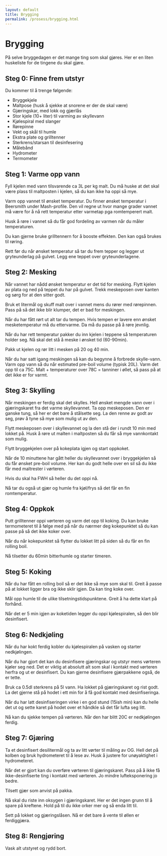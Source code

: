 ```yaml
---
layout: default
title: Brygging
permalink: /prosess/brygging.html
---
```

# Brygging

På selve bryggedagen er det mange ting som skal gjøres. Her er en liten huskeliste for de tingene du skal gjøre.

## Steg 0: Finne frem utstyr

Du kommer til å trenge følgende:
- Bryggekjele
- Maltpose (husk å sjekke at snorene er der de skal være)
- Gjæringskar, med lokk og gjærlås
- Stor kjele (10+ liter) til varming av skyllevann
- Kjølespiral med slanger
- Rørepinne
- Vekt og skål til humle
- Ekstra plate og grilltenner
- Sterkrens/starsan til desinfesering
- Målebånd
- Hydrometer
- Termometer

## Steg 1: Varme opp vann

Fyll kjelen med vann tilsvarende ca 3L per kg malt. Du må huske at det skal være
plass til maltposten i kjelen, så du kan ikke ha oppi så mye.

Varm opp vannet til ønsket temperatur. Du finner ønsket temperatur i Beersmith
under Mash-profile. Den vil regne ut hvor mange grader vannet må være for å nå
rett temperatur etter varmetap pga romtemperert malt.

Husk å røre i vannet så du får god fordeling av varmen når du måler
temperaturen.

Du kan gjerne bruke grilltennern for å booste effekten. Den kan også brukes til
røring.

Rett før du når ønsket temperatur så tar du frem tepper og legger ut
gryteunderlag på gulvet. Legg ene teppet over gryteunderlagene.

## Steg 2: Mesking

Når vannet har nådd ønsket temperatur er det tid for mesking. Flytt kjelen av
plata og ned på teppet du har på gulvet. Trekk meskeposen over kanten og sørg
for at den sitter godt.

Bruk et litermål og skuff malt over i vannet mens du rører med rørepinnen. Pass
på så det ikke blir klumper, det er bad for meskingen.

Når du har fått rørt ut alt tar du tempen. Hvis tempen er lavere enn ønsket
mesketemperatur må du ettervarme. Da må du passe på å røre jevnlig.

Når du har rett temperatur pakker du inn kjelen i teppene så temperaturen holder
seg. Nå skal det stå å meske i ønsket tid (60-90min).

Pakk ut kjelen og rør litt i mesken på 20 og 40 min.

Når du har satt igang meskingen så kan du begynne å forbrede skylle-vann. Varm
opp vann så du når estimated pre-boil volume (typisk 20L). Varm det opp til ca
75C. Malt + temperaturer over 78C = tanniner i øllet, så pass på at det ikke er
for varmt.

## Steg 3: Skylling

Når meskingen er ferdig skal det skylles. Hell ønsket mengde vann over i
gjæringskaret fra det varme skyllevannet. Ta opp meskeposen. Den er ganske tung,
så her er det bare å stålsette seg. La den renne av godt av seg, prøv å tyne så
mye som mulig ut av den.

Flytt meskeposen over i skyllevannet og la den stå der i rundt 10 min med lokket
på. Husk å røre ut malten i maltposten så du får så mye vannkontakt som mulig.

Flytt bryggekjelen over på kokeplata igjen og start oppkoket.

Når de 10 minuttene har gått heller du skyllevannet over i bryggekjelen så du
får ønsket pre-boil volume. Her kan du godt helle over en sil så du ikke får med
maltrester i vørteren.

Hvis du skal ha FWH så heller du det oppi nå.

Nå tar du også ut gjær og humle fra kjøl/frys så det får en fin romtemperatur.

## Steg 4: Oppkok

Putt grilltenner oppi vørteren og varm det opp til koking. Du kan bruke
termometeret til å følge med på når du nærmer deg kokepunktet så du kan passe på
så det ikke koker over.

Når du når kokepunktet så flytter du lokket litt på siden så du får en fin
rolling boil.

Nå tilsetter du 60min bitterhumle og starter timeren.

## Steg 5: Koking

Når du har fått en rolling boil så er det ikke så mye som skal til. Greit å
passe på at lokket ligger bra og ikke sklir igjen. Da kan ting koke over.

Mål opp humle til de ulike tilsetningstidspunktene. Greit å ha dette klart på
forhånd.

Når det er 5 min igjen av koketiden legger du oppi kjølespiralen, så den blir
desinfisert.

## Steg 6: Nedkjøling

Når du har kokt ferdig kobler du kjølespiralen på vasken og starter
nedkjølingen.

Når du har gjort det kan du desinfisere gjæringskar og utstyr mens vørteren
kjøler seg ned. Det er viktig at absolutt alt som skal i kontakt med vørteren
herfra og ut er desinfisert. Du kan gjerne desinfisere gjærpakkene også, de er
tette.

Bruk ca 0.5dl sterkrens på 5l vann. Ha lokket på gjæringskaret og rist godt. La
det gjerne stå på hodet i ett min for å få god kontakt med desinfiseringa.

Når du har latt desinfiseringen virke i en god stund (15ish min) kan du helle
det ut og sette karet på hodet over et håndkle så det får lufta seg litt.

Nå kan du sjekke tempen på vørteren. Når den har blitt 20C er nedkjølingen
ferdig.

## Steg 7: Gjæring

Ta et desinfisert desilitermål og ta av litt vørter til måling av OG. Hell det
på kolben og bruk hydrometeret til å lese av. Husk å justere for unøyaktighet i
hydrometeret.

Når det er gjort kan du overføre vørteren til gjæringskaret. Pass på å ikke få
ikke-desinfiserte ting i kontakt med vørteren. Jo mindre lufteksponering jo
bedre.

Tilsett gjær som anvist på pakka.

Nå skal du riste inn oksygen i gjæringskaret. Her er det ingen grunn til å spare
på kreftene. Hold på til du ikke orker mer og så enda litt til.

Sett på lokket og gjæringslåsen. Nå er det bare å vente til øllen er
ferdiggjæra.

## Steg 8: Rengjøring

Vask alt utstyret og rydd bort.

